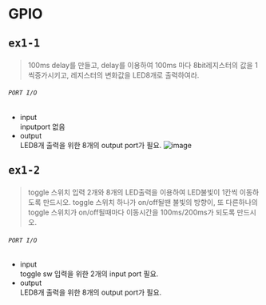 # GPIO  
## <pre>ex1-1 
>100ms delay를 만들고, delay를 이용하여 100ms 마다 8bit레지스터의 값을 1씩증가시키고, 레지스터의 변화값을 LED8개로 출력하여라.  
  
###### <code>PORT I/O</code>  
+ input  
    inputport 없음
+ output  
    LED8개 출력을 위한 8개의 output port가 필요.
![image](https://user-images.githubusercontent.com/43701183/48458882-703b0300-e80b-11e8-83f0-c46b9d304ec3.png)


    
          
## <pre>ex1-2</pre>
>toggle 스위치 입력 2개와 8개의 LED출력을 이용하여 LED불빛이 1칸씩 이동하도록 만드시오. toggle 스위치 하나가 on/off될땐 불빛의 방향이, 또 다른하나의 toggle 스위치가 on/off될때마다 이동시간을 100ms/200ms가 되도록 만드시오.  
###### <code>PORT I/O</code>  
+ input  
    toggle sw 입력을 위한 2개의 input port 필요.
+ output  
    LED8개 출력을 위한 8개의 output port가 필요.
